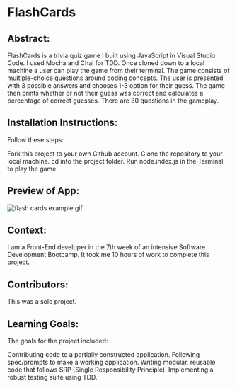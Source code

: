 # FlashCards

## Abstract:
FlashCards is a trivia quiz game I built using JavaScript in Visual Studio Code. I used Mocha and Chai for TDD. Once cloned down to a local machine a user can play the game from their terminal. The game consists of multiple-choice questions around coding concepts. The user is presented with 3 possible answers and chooses 1-3 option for their guess. The game then prints whether or not their guess was correct and calculates a percentage of correct guesses. There are 30 questions in the gameplay.

## Installation Instructions:
Follow these steps:

Fork this project to your own Github account.
Clone the repository to your local machine.
cd into the project folder.
Run node.index.js in the Terminal to play the game.

## Preview of App:

![flash cards example gif](https://media.giphy.com/media/1zkb1q58eTiTH6D7wc/giphy.gif)

## Context:
I am a Front-End developer in the 7th week of an intensive Software Development Bootcamp. It took me 10 hours of work to complete this project.

## Contributors:
This was a solo project.

## Learning Goals:
The goals for the project included: 

Contributing code to a partially constructed application. Following spec/prompts to make a working application. Writing modular, reusable code that follows SRP (Single Responsibility Principle). Implementing a robust testing suite using TDD.
